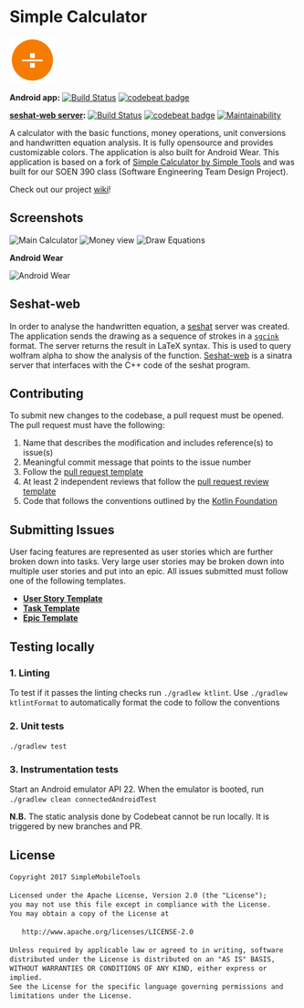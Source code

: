 # Simple Calculator 
<img alt="Logo" src="commons/src/main/res/mipmap-xxxhdpi/ic_launcher.png" width="80">

**Android app:** [![Build Status](https://travis-ci.org/jusleg/simple-calculator-FAMINGO.svg?branch=master)](https://travis-ci.org/jusleg/simple-calculator-FAMINGO) [![codebeat badge](https://codebeat.co/badges/9ce2c059-5bb7-46bd-b512-a746ce275690)](https://codebeat.co/projects/github-com-jusleg-simple-calculator-master)

**[seshat-web server](https://github.com/jusleg/seshat-web):** [![Build Status](https://travis-ci.org/jusleg/seshat-web.svg?branch=master)](https://travis-ci.org/jusleg/seshat-web) [![codebeat badge](https://codebeat.co/badges/89221ca6-ae12-4acf-a4c5-a967f2f8a77e)](https://codebeat.co/projects/github-com-jusleg-seshat-web-master) [![Maintainability](https://api.codeclimate.com/v1/badges/8a958baf7fd286770d40/maintainability)](https://codeclimate.com/github/jusleg/seshat-web/maintainability)

A calculator with the basic functions, money operations, unit conversions and handwritten equation analysis. It is fully opensource and provides customizable colors. The application is also built for Android Wear. This application is based on a fork of [Simple Calculator by Simple Tools](https://github.com/SimpleMobileTools/Simple-Calculator) and was built for our SOEN 390 class (Software Engineering Team Design Project).

Check out our project [wiki](https://github.com/jusleg/simple-calculator/wiki)!

## Screenshots

<img width="250" alt="Main Calculator" src="https://user-images.githubusercontent.com/4406751/38581965-4645bc46-3cdc-11e8-978f-ca166ca8bbda.png"> <img width="250" alt="Money view" src="https://user-images.githubusercontent.com/4406751/38581999-62d1e83a-3cdc-11e8-9269-db4a887b94cb.png"> <img width="250" alt="Draw Equations" src="https://user-images.githubusercontent.com/4406751/38582150-e0edc05e-3cdc-11e8-92c8-4b61fdf0aff9.png">

**Android Wear**

<img width="250" alt="Android Wear" src="https://camo.githubusercontent.com/692db6d0eb1172a33d81b02e93aeadc82ca05676/68747470733a2f2f6d656469612e67697068792e636f6d2f6d656469612f32354c757736496d446e47356530494c59702f67697068792e676966">

## Seshat-web
In order to analyse the handwritten equation, a [seshat](https://github.com/falvaro/seshat) server was created. The application sends the drawing as a sequence of strokes in a [`sgcink`](https://www.scg.uwaterloo.ca/mathbrush/publications/corpus.pdf) format. The server returns the result in LaTeX syntax. This is used to query wolfram alpha to show the analysis of the function. [Seshat-web](https://github.com/jusleg/seshat-web) is a sinatra server that interfaces with the C++ code of the seshat program.

## Contributing

To submit new changes to the codebase, a pull request must be opened. The pull request must have the following:
  1. Name that describes the modification and includes reference(s) to issue(s)
  2. Meaningful commit message that points to the issue number
  3. Follow the [pull request template](https://github.com/jusleg/simple-calculator-FAMINGO/blob/master/.github/PULL_REQUEST_TEMPLATE.md)
  4. At least 2 independent reviews that follow the [pull request review template](https://github.com/jusleg/simple-calculator-FAMINGO/blob/master/.github/PULL_REQUEST_REVIEW_TEMPLATE.md)
  5. Code that follows the conventions outlined by the [Kotlin Foundation](https://kotlinlang.org/docs/reference/coding-conventions.html)

## Submitting Issues

User facing features are represented as user stories which are further broken down into tasks. Very large user stories may be broken down into multiple user stories and put into an epic. All issues submitted must follow one of the following templates.

* **[User Story Template](https://github.com/jusleg/simple-calculator-FAMINGO/blob/master/.github/ISSUE_TEMPLATE.md)**
* **[Task Template](https://github.com/jusleg/simple-calculator-FAMINGO/blob/master/.github/TASK_TEMPLATE.md)**
* **[Epic Template](https://github.com/jusleg/simple-calculator-FAMINGO/blob/master/.github/EPIC_TEMPLATE.md)**

## Testing locally
### 1. Linting

To test if it passes the linting checks run `./gradlew ktlint`. Use `./gradlew ktlintFormat` to automatically format the code to follow the conventions

### 2. Unit tests

`./gradlew test`

### 3. Instrumentation tests

Start an Android emulator API 22. When the emulator is booted, run `./gradlew clean connectedAndroidTest`

**N.B.** The static analysis done by Codebeat cannot be run locally. It is triggered by new branches and PR.

## License

    Copyright 2017 SimpleMobileTools

    Licensed under the Apache License, Version 2.0 (the "License");
    you may not use this file except in compliance with the License.
    You may obtain a copy of the License at

       http://www.apache.org/licenses/LICENSE-2.0

    Unless required by applicable law or agreed to in writing, software
    distributed under the License is distributed on an "AS IS" BASIS,
    WITHOUT WARRANTIES OR CONDITIONS OF ANY KIND, either express or implied.
    See the License for the specific language governing permissions and
    limitations under the License.
